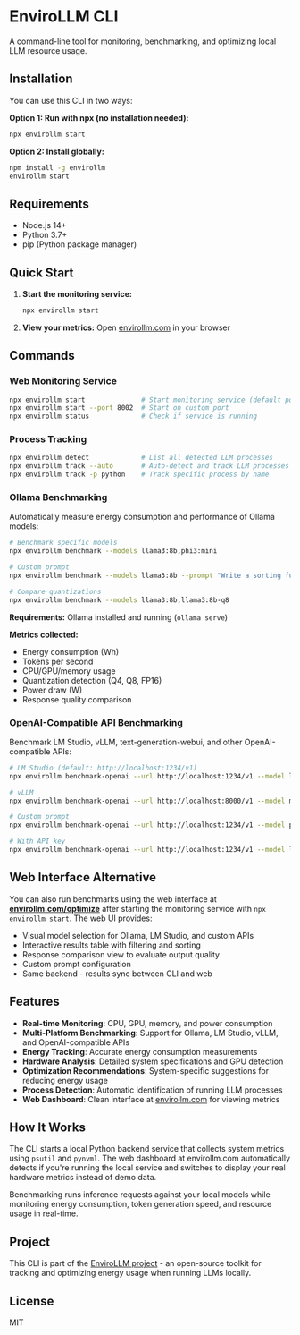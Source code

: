 # EnviroLLM CLI

A command-line tool for monitoring, benchmarking, and optimizing local LLM resource usage.

## Installation

You can use this CLI in two ways:

**Option 1: Run with npx (no installation needed):**
```bash
npx envirollm start
```

**Option 2: Install globally:**
```bash
npm install -g envirollm
envirollm start
```

## Requirements

- Node.js 14+
- Python 3.7+
- pip (Python package manager)

## Quick Start

1. **Start the monitoring service:**
   ```bash
   npx envirollm start
   ```

2. **View your metrics:**
   Open [envirollm.com](https://envirollm.com) in your browser

## Commands

### Web Monitoring Service

```bash
npx envirollm start              # Start monitoring service (default port 8001)
npx envirollm start --port 8002  # Start on custom port
npx envirollm status             # Check if service is running
```

### Process Tracking

```bash
npx envirollm detect             # List all detected LLM processes
npx envirollm track --auto       # Auto-detect and track LLM processes
npx envirollm track -p python    # Track specific process by name
```

### Ollama Benchmarking

Automatically measure energy consumption and performance of Ollama models:

```bash
# Benchmark specific models
npx envirollm benchmark --models llama3:8b,phi3:mini

# Custom prompt
npx envirollm benchmark --models llama3:8b --prompt "Write a sorting function"

# Compare quantizations
npx envirollm benchmark --models llama3:8b,llama3:8b-q8
```

**Requirements:** Ollama installed and running (`ollama serve`)

**Metrics collected:**
- Energy consumption (Wh)
- Tokens per second
- CPU/GPU/memory usage
- Quantization detection (Q4, Q8, FP16)
- Power draw (W)
- Response quality comparison

### OpenAI-Compatible API Benchmarking

Benchmark LM Studio, vLLM, text-generation-webui, and other OpenAI-compatible APIs:

```bash
# LM Studio (default: http://localhost:1234/v1)
npx envirollm benchmark-openai --url http://localhost:1234/v1 --model llama-3-8b

# vLLM
npx envirollm benchmark-openai --url http://localhost:8000/v1 --model meta-llama/Llama-2-7b-hf

# Custom prompt
npx envirollm benchmark-openai --url http://localhost:1234/v1 --model phi-3-mini --prompt "Write a sorting function"

# With API key
npx envirollm benchmark-openai --url http://localhost:1234/v1 --model llama-3-8b --api-key your-key-here
```

## Web Interface Alternative

You can also run benchmarks using the web interface at **[envirollm.com/optimize](https://envirollm.com/optimize)** after starting the monitoring service with `npx envirollm start`. The web UI provides:

- Visual model selection for Ollama, LM Studio, and custom APIs
- Interactive results table with filtering and sorting
- Response comparison view to evaluate output quality
- Custom prompt configuration
- Same backend - results sync between CLI and web

## Features

- **Real-time Monitoring**: CPU, GPU, memory, and power consumption
- **Multi-Platform Benchmarking**: Support for Ollama, LM Studio, vLLM, and OpenAI-compatible APIs
- **Energy Tracking**: Accurate energy consumption measurements
- **Hardware Analysis**: Detailed system specifications and GPU detection
- **Optimization Recommendations**: System-specific suggestions for reducing energy usage
- **Process Detection**: Automatic identification of running LLM processes
- **Web Dashboard**: Clean interface at [envirollm.com](https://envirollm.com) for viewing metrics

## How It Works

The CLI starts a local Python backend service that collects system metrics using `psutil` and `pynvml`. The web dashboard at envirollm.com automatically detects if you're running the local service and switches to display your real hardware metrics instead of demo data.

Benchmarking runs inference requests against your local models while monitoring energy consumption, token generation speed, and resource usage in real-time.

## Project

This CLI is part of the [EnviroLLM project](https://envirollm.com) - an open-source toolkit for tracking and optimizing energy usage when running LLMs locally.

## License

MIT
